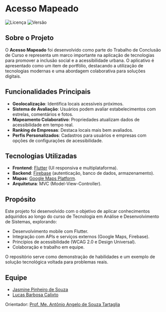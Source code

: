 # Acesso Mapeado

![Licença](https://img.shields.io/github/license/JasminePinheiro/acesso_mapeado)
![Versão](https://img.shields.io/badge/versão-1.0-blue)

## Sobre o Projeto

O **Acesso Mapeado** foi desenvolvido como parte do Trabalho de Conclusão de Curso e representa um marco importante na aplicação de tecnologias para promover a inclusão social e a acessibilidade urbana. O aplicativo é apresentado como um item de portfólio, destacando a utilização de tecnologias modernas e uma abordagem colaborativa para soluções digitais.

## Funcionalidades Principais

- **Geolocalização**: Identifica locais acessíveis próximos.
- **Sistema de Avaliação**: Usuários podem avaliar estabelecimentos com estrelas, comentários e fotos.
- **Mapeamento Colaborativo**: Propriedades atualizam dados de acessibilidade em tempo real.
- **Ranking de Empresas**: Destaca locais mais bem avaliados.
- **Perfis Personalizados**: Cadastros para usuários e empresas com opções de configurações de acessibilidade.

## Tecnologias Utilizadas

- **Frontend**: [Flutter](https://flutter.dev/) (UI responsiva e multiplataforma).
- **Backend**: [Firebase](https://firebase.google.com/) (autenticação, banco de dados, armazenamento).
- **Mapas**: [Google Maps Platform](https://mapsplatform.google.com/).
- **Arquitetura**: MVC (Model-View-Controller).

## Propósito

Este projeto foi desenvolvido com o objetivo de aplicar conhecimentos adquiridos ao longo do curso de Tecnologia em Análise e Desenvolvimento de Sistemas, explorando:

- Desenvolvimento mobile com Flutter.
- Integração com APIs e serviços externos (Google Maps, Firebase).
- Princípios de acessibilidade (WCAG 2.0 e Design Universal).
- Colaboração e trabalho em equipe.

O repositório serve como demonstração de habilidades e um exemplo de solução tecnológica voltada para problemas reais.

## Equipe

- [Jasmine Pinheiro de Souza](https://github.com/JasminePinheiro)
- [Lucas Barbosa Calixto](http://lattes.cnpq.br/7773613728790856)
  
Orientador: [Prof. Me. Antônio Angelo de Souza Tartaglia](http://lattes.cnpq.br/6543025787778999)

